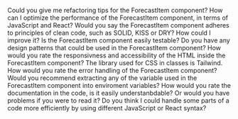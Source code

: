Could you give me refactoring tips for the ForecastItem component?
How can I optimize the performance of the ForecastItem component, in terms of JavaScript and React?
Would you say the ForecastItem component adheres to principles of clean code, such as SOLID, KISS or DRY? How could I improve it?
Is the ForecastItem component easily testable?
Do you have any design patterns that could be used in the ForecastItem component?
How would you rate the responsivness and accessibility of the HTML inside the ForecastItem component? The library used for CSS in classes is Tailwind.
How would you rate the error handling of the ForecastItem component?
Would you recommend extracting any of the variable used in the ForecastItem component into enviroment variables?
How would you rate the documentation in the code, is it easily understanbdable? Or would you have problems if you were to read it?
Do you think I could handle some parts of a code more efficiently by using different JavaScript or React syntax?
